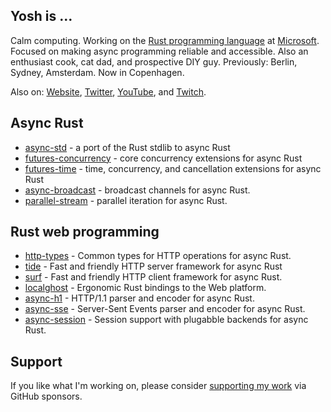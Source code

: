## Yosh is …
Calm computing. Working on the [Rust programming language] at [Microsoft]. Focused on making async programming reliable and accessible. Also an enthusiast cook, cat dad, and prospective DIY guy. Previously: Berlin, Sydney, Amsterdam. Now in Copenhagen.

Also on: [Website], [Twitter], [YouTube], and [Twitch].

[Rust programming language]: https://github.com/rust-lang
[Microsoft]: https://github.com/microsoft
[Website]: https://yosh.is
[Twitter]: https://twitter.com/yoshuawuyts
[YouTube]: https://youtube.com/yoshuawuyts
[Twitch]: https://twitch.tv/yoshuawuyts

## Async Rust

- [async-std](https://github.com/async-rs/async-std) - a port of the Rust stdlib to async Rust
- [futures-concurrency](https://github.com/yoshuawuyts/futures-concurrency) - core concurrency extensions for async Rust
- [futures-time](https://github.com/yoshuawuyts/futures-time) - time, concurrency, and cancellation extensions for async Rust
- [async-broadcast](https://github.com/smol-rs/async-broadcast) - broadcast channels for async Rust.
- [parallel-stream](https://github.com/async-rs/parallel-stream) - parallel iteration for async Rust.

## Rust web programming

- [http-types](https://github.com/http-rs/http-types) - Common types for HTTP operations for async Rust.
- [tide](https://github.com/http-rs/tide) - Fast and friendly HTTP server framework for async Rust
- [surf](https://github.com/http-rs/surf) - Fast and friendly HTTP client framework for async Rust.
- [localghost](https://github.com/mild-times/localghost) - Ergonomic Rust bindings to the Web platform.
- [async-h1](https://github.com/http-rs/async-h1) - HTTP/1.1 parser and encoder for async Rust.
- [async-sse](https://github.com/http-rs/async-sse) - Server-Sent Events parser and encoder for async Rust.
- [async-session](https://github.com/http-rs/async-session) - Session support with plugabble backends for async Rust.

## Support

If you like what I'm working on, please consider [supporting my work](https://github.com/sponsors/yoshuawuyts) via GitHub sponsors.
